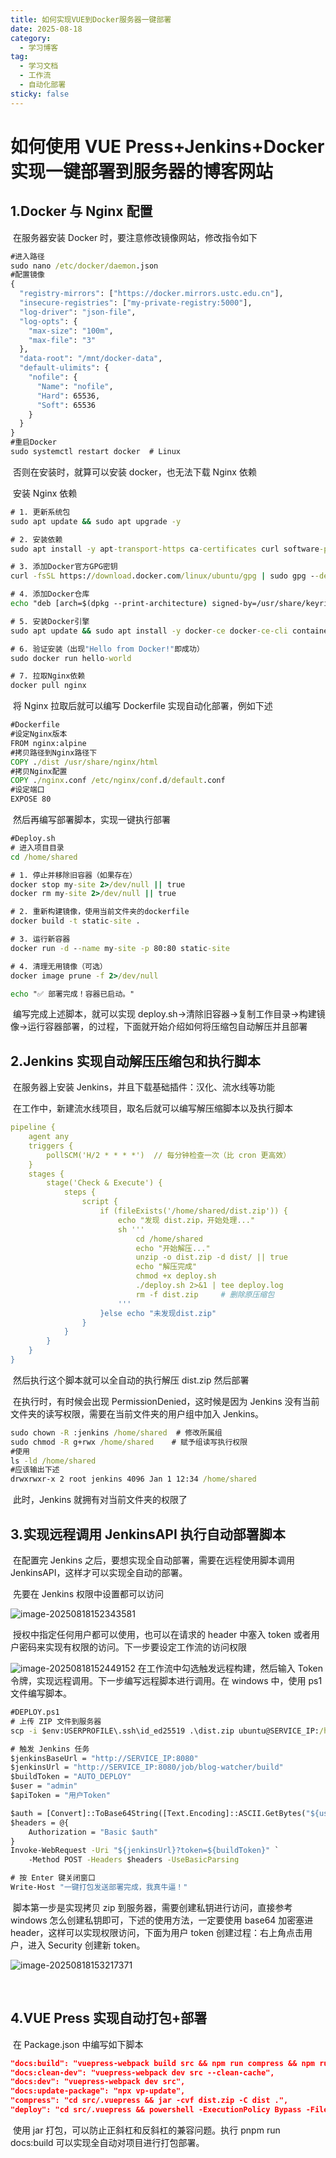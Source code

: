 ```yaml
---
title: 如何实现VUE到Docker服务器一键部署
date: 2025-08-18
category:
  - 学习博客
tag:
  - 学习文档
  - 工作流
  - 自动化部署
sticky: false
---
```


<!-- more -->

# 如何使用 VUE Press+Jenkins+Docker 实现一键部署到服务器的博客网站

## 1.Docker 与 Nginx 配置

​ 在服务器安装 Docker 时，要注意修改镜像网站，修改指令如下

```cmd
#进入路径
sudo nano /etc/docker/daemon.json
#配置镜像
{
  "registry-mirrors": ["https://docker.mirrors.ustc.edu.cn"],
  "insecure-registries": ["my-private-registry:5000"],
  "log-driver": "json-file",
  "log-opts": {
    "max-size": "100m",
    "max-file": "3"
  },
  "data-root": "/mnt/docker-data",
  "default-ulimits": {
    "nofile": {
      "Name": "nofile",
      "Hard": 65536,
      "Soft": 65536
    }
  }
}
#重启Docker
sudo systemctl restart docker  # Linux
```

​ 否则在安装时，就算可以安装 docker，也无法下载 Nginx 依赖

​ 安装 Nginx 依赖

```cmd
# 1. 更新系统包
sudo apt update && sudo apt upgrade -y

# 2. 安装依赖
sudo apt install -y apt-transport-https ca-certificates curl software-properties-common

# 3. 添加Docker官方GPG密钥
curl -fsSL https://download.docker.com/linux/ubuntu/gpg | sudo gpg --dearmor -o /usr/share/keyrings/docker-archive-keyring.gpg

# 4. 添加Docker仓库
echo "deb [arch=$(dpkg --print-architecture) signed-by=/usr/share/keyrings/docker-archive-keyring.gpg] https://download.docker.com/linux/ubuntu $(lsb_release -cs) stable" | sudo tee /etc/apt/sources.list.d/docker.list > /dev/null

# 5. 安装Docker引擎
sudo apt update && sudo apt install -y docker-ce docker-ce-cli containerd.io

# 6. 验证安装（出现"Hello from Docker!"即成功）
sudo docker run hello-world

# 7. 拉取Nginx依赖
docker pull nginx

```

​ 将 Nginx 拉取后就可以编写 Dockerfile 实现自动化部署，例如下述

```cmd
#Dockerfile
#设定Nginx版本
FROM nginx:alpine
#拷贝路径到Nginx路径下
COPY ./dist /usr/share/nginx/html
#拷贝Nginx配置
COPY ./nginx.conf /etc/nginx/conf.d/default.conf
#设定端口
EXPOSE 80
```

​ 然后再编写部署脚本，实现一键执行部署

```cmd
#Deploy.sh
# 进入项目目录
cd /home/shared

# 1. 停止并移除旧容器（如果存在）
docker stop my-site 2>/dev/null || true
docker rm my-site 2>/dev/null || true

# 2. 重新构建镜像，使用当前文件夹的dockerfile
docker build -t static-site .

# 3. 运行新容器
docker run -d --name my-site -p 80:80 static-site

# 4. 清理无用镜像（可选）
docker image prune -f 2>/dev/null

echo "✅ 部署完成！容器已启动。"

```

​ 编写完成上述脚本，就可以实现 deploy.sh->清除旧容器->复制工作目录->构建镜像->运行容器部署，的过程，下面就开始介绍如何将压缩包自动解压并且部署

## 2.Jenkins 实现自动解压压缩包和执行脚本

​ 在服务器上安装 Jenkins，并且下载基础插件：汉化、流水线等功能

​ 在工作中，新建流水线项目，取名后就可以编写解压缩脚本以及执行脚本

```yaml
pipeline {
    agent any
    triggers {
        pollSCM('H/2 * * * *')  // 每分钟检查一次（比 cron 更高效）
    }
    stages {
        stage('Check & Execute') {
            steps {
                script {
                    if (fileExists('/home/shared/dist.zip')) {
                        echo "发现 dist.zip，开始处理..."
                        sh '''
                            cd /home/shared
                            echo "开始解压..."
                            unzip -o dist.zip -d dist/ || true
                            echo "解压完成"
                            chmod +x deploy.sh
                            ./deploy.sh 2>&1 | tee deploy.log
                            rm -f dist.zip     # 删除原压缩包
                        '''
                    }else echo "未发现dist.zip"
                }
            }
        }
    }
}
```

​ 然后执行这个脚本就可以全自动的执行解压 dist.zip 然后部署

​ 在执行时，有时候会出现 PermissionDenied，这时候是因为 Jenkins 没有当前文件夹的读写权限，需要在当前文件夹的用户组中加入 Jenkins。

```cmd
sudo chown -R :jenkins /home/shared  # 修改所属组
sudo chmod -R g+rwx /home/shared    # 赋予组读写执行权限
#使用
ls -ld /home/shared
#应该输出下述
drwxrwxr-x 2 root jenkins 4096 Jan 1 12:34 /home/shared
```

​ 此时，Jenkins 就拥有对当前文件夹的权限了

## 3.实现远程调用 JenkinsAPI 执行自动部署脚本

​ 在配置完 Jenkins 之后，要想实现全自动部署，需要在远程使用脚本调用 JenkinsAPI，这样才可以实现全自动的部署。

​ 先要在 Jenkins 权限中设置都可以访问

![image-20250818152343581](https://gitee.com/dufei_handsome/mypic/raw/master/20250818152345.png)

​ 授权中指定任何用户都可以使用，也可以在请求的 header 中塞入 token 或者用户密码来实现有权限的访问。下一步要设定工作流的访问权限

![image-20250818152449152](https://gitee.com/dufei_handsome/mypic/raw/master/20250818152450.png) 在工作流中勾选触发远程构建，然后输入 Token 令牌，实现远程调用。下一步编写远程脚本进行调用。在 windows 中，使用 ps1 文件编写脚本。

```cmd
#DEPLOY.ps1
# 上传 ZIP 文件到服务器
scp -i $env:USERPROFILE\.ssh\id_ed25519 .\dist.zip ubuntu@SERVICE_IP:/home/shared/

# 触发 Jenkins 任务
$jenkinsBaseUrl = "http://SERVICE_IP:8080"
$jenkinsUrl = "http://SERVICE_IP:8080/job/blog-watcher/build"
$buildToken = "AUTO_DEPLOY"
$user = "admin"
$apiToken = "用户Token"

$auth = [Convert]::ToBase64String([Text.Encoding]::ASCII.GetBytes("${user}:${apiToken}"))
$headers = @{
    Authorization = "Basic $auth"
}
Invoke-WebRequest -Uri "${jenkinsUrl}?token=${buildToken}" `
    -Method POST -Headers $headers -UseBasicParsing

# 按 Enter 键关闭窗口
Write-Host "一键打包发送部署完成，我真牛逼！"
```

​ 脚本第一步是实现拷贝 zip 到服务器，需要创建私钥进行访问，直接参考 windows 怎么创建私钥即可，下述的使用方法，一定要使用 base64 加密塞进 header，这样可以实现权限访问，下面为用户 token 创建过程：右上角点击用户，进入 Security 创建新 token。

![image-20250818153217371](https://gitee.com/dufei_handsome/mypic/raw/master/20250818153218.png)

​

## 4.VUE Press 实现自动打包+部署

​ 在 Package.json 中编写如下脚本

```json
"docs:build": "vuepress-webpack build src && npm run compress && npm run deploy",
"docs:clean-dev": "vuepress-webpack dev src --clean-cache",
"docs:dev": "vuepress-webpack dev src",
"docs:update-package": "npx vp-update",
"compress": "cd src/.vuepress && jar -cvf dist.zip -C dist .",
"deploy": "cd src/.vuepress && powershell -ExecutionPolicy Bypass -File SEND.ps1"
```

​ 使用 jar 打包，可以防止正斜杠和反斜杠的兼容问题。执行 pnpm run docs:build 可以实现全自动对项目进行打包部署。

